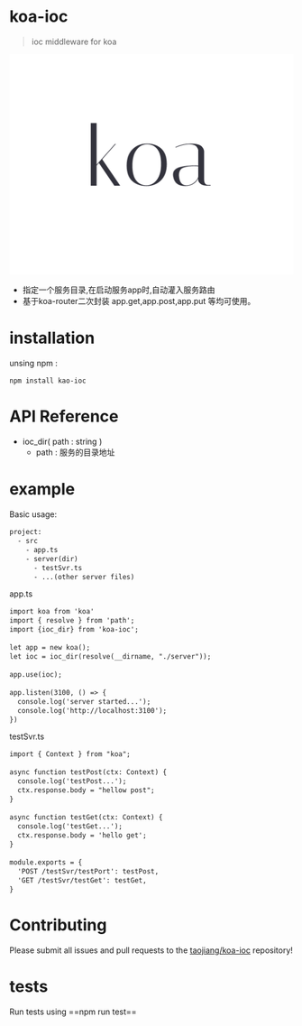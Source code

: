 # koa-ioc
> ioc middleware for koa

![image](https://raw.githubusercontent.com/taojiangcb/koa-ioc/master/images/logo.png)

- 指定一个服务目录,在启动服务app时,自动灌入服务路由
- 基于koa-router二次封装 app.get,app.post,app.put 等均可使用。

# installation
unsing npm :
```
npm install kao-ioc
```

# API Reference
- ioc_dir( path : string )
    - path : 服务的目录地址


# example 
Basic usage:

```
project:
  - src
    - app.ts
    - server(dir)
      - testSvr.ts
      - ...(other server files)
```

app.ts
```
import koa from 'koa'
import { resolve } from 'path';
import {ioc_dir} from 'koa-ioc';

let app = new koa();
let ioc = ioc_dir(resolve(__dirname, "./server"));

app.use(ioc);

app.listen(3100, () => {
  console.log('server started...');
  console.log('http://localhost:3100');
})
```

testSvr.ts
```
import { Context } from "koa";

async function testPost(ctx: Context) {
  console.log('testPost...');
  ctx.response.body = "hellow post";
}

async function testGet(ctx: Context) {
  console.log('testGet...');
  ctx.response.body = 'hello get';
}

module.exports = {
  'POST /testSvr/testPort': testPost,
  'GET /testSvr/testGet': testGet,
}
```

# Contributing
Please submit all issues and pull requests to the [taojiang/koa-ioc](https://github.com/taojiangcb/koa-ioc.git/) repository!

# tests
Run tests using ==npm run test== 


